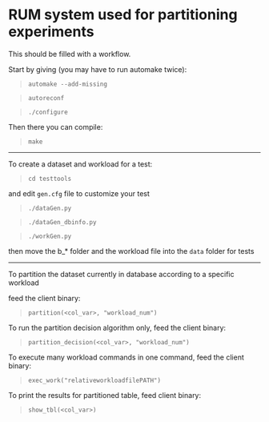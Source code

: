 # RUM system used for partitioning experiments

This should be filled with a workflow.

Start by giving (you may have to run automake twice):

> `automake --add-missing`

> `autoreconf`

> `./configure`

Then there you can compile:

> `make`

---
To create a dataset and workload for a test:

> `cd testtools`

and edit `gen.cfg` file to customize your test

> `./dataGen.py`

> `./dataGen_dbinfo.py` 

> `./workGen.py`

then move the b_* folder and the workload file into the `data` folder for tests

---
To partition the dataset currently in database according to a specific workload

feed the client binary:

> `partition(<col_var>, "workload_num")`


To run the partition decision algorithm only, feed the client binary:

> `partition_decision(<col_var>, "workload_num")`


To execute many workload commands in one command, feed the client binary:

> `exec_work("relativeworkloadfilePATH")`


To print the results for partitioned table, feed client binary:

> `show_tbl(<col_var>)`